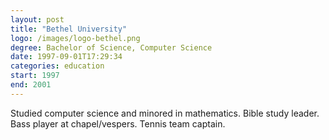 ```yaml
---
layout: post
title: "Bethel University"
logo: /images/logo-bethel.png
degree: Bachelor of Science, Computer Science
date: 1997-09-01T17:29:34
categories: education
start: 1997
end: 2001
---
```


Studied computer science and minored in mathematics. Bible study leader. Bass player at chapel/vespers. Tennis team captain.

